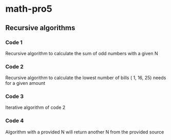 # math-pro5

## Recursive algorithms 

### Code 1

Recursive algorithm to calculate the sum of odd numbers with a given N

### Code 2

Recursive algorithm to calculate the lowest number of bills ( 1, 16, 25) needs for a given amount

### Code 3

Iterative algorithm of code 2

### Code 4

Algorithm with a provided N will return another N from the provided source
